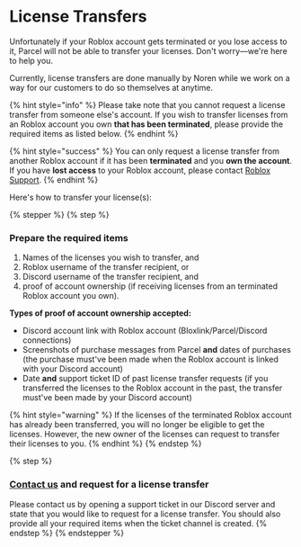 # License Transfers

Unfortunately if your Roblox account gets terminated or you lose access to it, Parcel will not be able to transfer your licenses. Don't worry—we're here to help you.

Currently, license transfers are done manually by Noren while we work on a way for our customers to do so themselves at anytime.

{% hint style="info" %}
Please take note that you cannot request a license transfer from someone else's account. If you wish to transfer licenses from an Roblox account you own **that has been terminated**, please provide the required items as listed below.
{% endhint %}

{% hint style="success" %}
You can only request a license transfer from another Roblox account if it has been **terminated** and you **own the account**. If you have **lost access** to your Roblox account, please contact [Roblox Support](https://roblox.com/support).
{% endhint %}

Here's how to transfer your license(s):

{% stepper %}
{% step %}
### Prepare the required items

1. Names of the licenses you wish to transfer, and
2. Roblox username of the transfer recipient, or
3. Discord username of the transfer recipient, and
4. proof of account ownership (if receiving licenses from an terminated Roblox account you own).

**Types of proof of account ownership accepted:**

* Discord account link with Roblox account (Bloxlink/Parcel/Discord connections)
* Screenshots of purchase messages from Parcel **and** dates of purchases (the purchase must've been made when the Roblox account is linked with your Discord account)
* Date **and** support ticket ID of past license transfer requests (if you transferred the licenses to the Roblox account in the past, the transfer must've been made by your Discord account)

{% hint style="warning" %}
If the licenses of the terminated Roblox account has already been transferred, you will no longer be eligible to get the licenses. However, the new owner of the licenses can request to transfer their licenses to you.
{% endhint %}
{% endstep %}

{% step %}
### [Contact us](../contact-us.md) and request for a license transfer

Please contact us by opening a support ticket in our Discord server and state that you would like to request for a license transfer. You should also provide all your required items when the ticket channel is created.
{% endstep %}
{% endstepper %}
